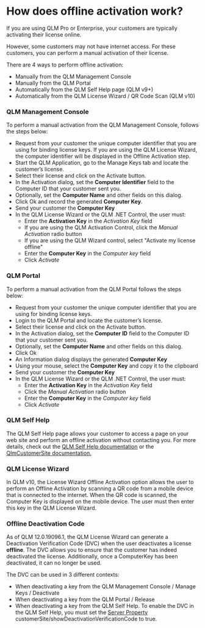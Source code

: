 # How does offline activation work?

If you are using QLM Pro or Enterprise, your customers are typically activating their license online.

However, some customers may not have internet access. For these customers, you can perform a manual activation of their license.

There are 4 ways to perform offline activation:

* Manually from the QLM Management Console
* Manually from the QLM Portal
* Automatically from the QLM Self Help page (QLM v9+)
* Automatically from the QLM License Wizard / QR Code Scan (QLM v10)

### QLM Management Console

To perform a manual activation from the QLM Management Console, follows the steps below:

* &#x20;Request from your customer the unique computer identifier that you are using for binding license keys. If you are using the QLM License Wizard, the computer identifier will be displayed in the Offline Activation step.
* Start the QLM Application, go to the Manage Keys tab and locate the customer’s license.
* Select their license and click on the Activate button.
* In the Activation dialog, set the **Computer Identifier** field to the Computer ID that your customer sent you.
* Optionally, set the **Computer Name** and other fields on this dialog.
* Click Ok and record the generated **Computer Key**.
* Send your customer the **Computer Key**
* In the QLM License Wizard or the QLM .NET Control, the user must:
  * Enter the **Activation Key** in the _Activation Key_ field
  * If you are using the QLM Activation Control, click the _Manual Activation_ radio button
  * If you are using the QLM Wizard control, select "Activate my license offline"&#x20;
  * Enter the **Computer Key** in the _Computer key_ field
  * Click _Activate_

### QLM Portal

To perform a manual activation from the QLM Portal follows the steps below:

* Request from your customer the unique computer identifier that you are using for binding license keys.
* Login to the QLM Portal and locate the customer’s license.
* Select their license and click on the Activate button.
* In the Activation dialog, set the **Computer ID** field to the Computer ID that your customer sent you.
* Optionally, set the **Computer Name** and other fields on this dialog.
* Click Ok&#x20;
* An Information dialog displays the generated **Computer Key**
* Using your mouse, select the **Computer Key** and copy it to the clipboard
* Send your customer the **Computer Key**
* In the QLM License Wizard or the QLM .NET Control, the user must:
  * Enter the **Activation Key** in the _Activation Key_ field
  * Click the _Manual Activation_ radio button
  * Enter the **Computer Key** in the _Computer key_ field
  * Click _Activate_

### QLM Self Help

The QLM Self Help page allows your customer to access a page on your web site and perform an offline activation without contacting you. For more details, check out the [QLM Self Help documentation](how-to-configure-the-qlm-self-help-web-page.md) or the [QlmCustomerSite documentation.](../qlm-license-server/qlmcustomersite-qlm-self-help.md)

### QLM License Wizard

In QLM v10, the License Wizard Offline Activation option allows the user to perform an Offline Activation by scanning a QR code from a mobile device that is connected to the internet. When the QR code is scanned, the Computer Key is displayed on the mobile device. The user must then enter this key in the QLM License Wizard.

### Offline Deactivation Code

As of QLM 12.0.19096.1, the QLM License Wizard can generate a Deactivation Verification Code (DVC) when the user deactivates a license **offline**. The DVC allows you to ensure that the customer has indeed deactivated the license. Additionally, once a ComputerKey has been deactivated, it can no longer be used.&#x20;

The DVC can be used in 3 different contexts:

* When deactivating a key from the QLM Management Console / Manage Keys / Deactivate
* When deactivating a key from the QLM Portal / Release
* When deactivating a key from the QLM Self Help. To enable the DVC in the QLM Self Help, you must set the [Server Property](../qlm-license-server/server-properties.md) customerSite/showDeactivationVerificationCode to true.
